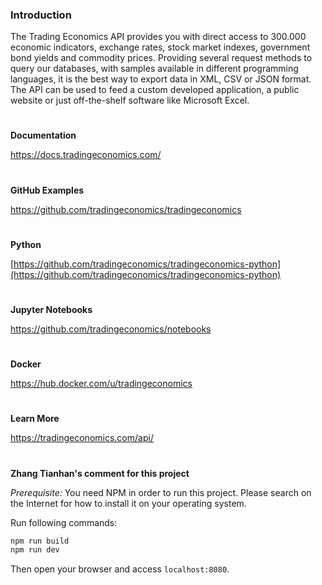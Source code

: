 
### Introduction

The Trading Economics API provides you with direct access to 300.000 economic indicators, exchange rates, stock market indexes, government bond yields and commodity prices. Providing several request methods to query our databases, with samples available in different programming languages, it is the best way to export data in XML, CSV or JSON format. The API can be used to feed a custom developed application, a public website or just off-the-shelf software like Microsoft Excel.

#

**Documentation**

https://docs.tradingeconomics.com/

#

**GitHub Examples**

https://github.com/tradingeconomics/tradingeconomics

#

**Python**

[https://github.com/tradingeconomics/tradingeconomics-python](https://github.com/tradingeconomics/tradingeconomics-python)

#

**Jupyter Notebooks**

https://github.com/tradingeconomics/notebooks

#

**Docker**

https://hub.docker.com/u/tradingeconomics

#

**Learn More**

https://tradingeconomics.com/api/

#

**Zhang Tianhan's comment for this project**

*Prerequisite:* You need NPM in order to run this project. Please search on the Internet for how to install it on your operating system.

Run following commands:
```bash
npm run build
npm run dev
```

Then open your browser and access `localhost:8080`.
